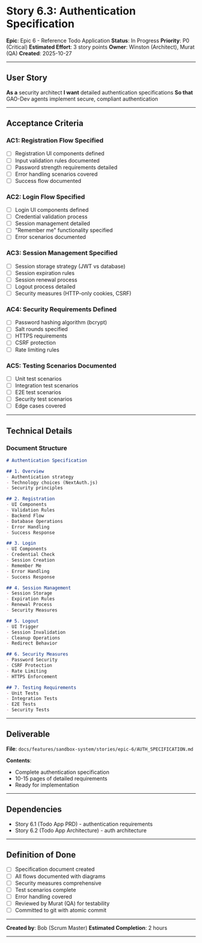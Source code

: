 # Story 6.3: Authentication Specification

**Epic**: Epic 6 - Reference Todo Application
**Status**: In Progress
**Priority**: P0 (Critical)
**Estimated Effort**: 3 story points
**Owner**: Winston (Architect), Murat (QA)
**Created**: 2025-10-27

---

## User Story

**As a** security architect
**I want** detailed authentication specifications
**So that** GAO-Dev agents implement secure, compliant authentication

---

## Acceptance Criteria

### AC1: Registration Flow Specified
- [ ] Registration UI components defined
- [ ] Input validation rules documented
- [ ] Password strength requirements detailed
- [ ] Error handling scenarios covered
- [ ] Success flow documented

### AC2: Login Flow Specified
- [ ] Login UI components defined
- [ ] Credential validation process
- [ ] Session management detailed
- [ ] "Remember me" functionality specified
- [ ] Error scenarios documented

### AC3: Session Management Specified
- [ ] Session storage strategy (JWT vs database)
- [ ] Session expiration rules
- [ ] Session renewal process
- [ ] Logout process detailed
- [ ] Security measures (HTTP-only cookies, CSRF)

### AC4: Security Requirements Defined
- [ ] Password hashing algorithm (bcrypt)
- [ ] Salt rounds specified
- [ ] HTTPS requirements
- [ ] CSRF protection
- [ ] Rate limiting rules

### AC5: Testing Scenarios Documented
- [ ] Unit test scenarios
- [ ] Integration test scenarios
- [ ] E2E test scenarios
- [ ] Security test scenarios
- [ ] Edge cases covered

---

## Technical Details

### Document Structure

```markdown
# Authentication Specification

## 1. Overview
- Authentication strategy
- Technology choices (NextAuth.js)
- Security principles

## 2. Registration
- UI Components
- Validation Rules
- Backend Flow
- Database Operations
- Error Handling
- Success Response

## 3. Login
- UI Components
- Credential Check
- Session Creation
- Remember Me
- Error Handling
- Success Response

## 4. Session Management
- Session Storage
- Expiration Rules
- Renewal Process
- Security Measures

## 5. Logout
- UI Trigger
- Session Invalidation
- Cleanup Operations
- Redirect Behavior

## 6. Security Measures
- Password Security
- CSRF Protection
- Rate Limiting
- HTTPS Enforcement

## 7. Testing Requirements
- Unit Tests
- Integration Tests
- E2E Tests
- Security Tests
```

---

## Deliverable

**File**: `docs/features/sandbox-system/stories/epic-6/AUTH_SPECIFICATION.md`

**Contents**:
- Complete authentication specification
- 10-15 pages of detailed requirements
- Ready for implementation

---

## Dependencies

- Story 6.1 (Todo App PRD) - authentication requirements
- Story 6.2 (Todo App Architecture) - auth architecture

---

## Definition of Done

- [ ] Specification document created
- [ ] All flows documented with diagrams
- [ ] Security measures comprehensive
- [ ] Test scenarios complete
- [ ] Error handling covered
- [ ] Reviewed by Murat (QA) for testability
- [ ] Committed to git with atomic commit

---

**Created by**: Bob (Scrum Master)
**Estimated Completion**: 2 hours

---
